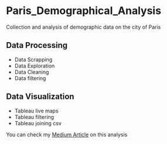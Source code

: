 # Paris_Demographical_Analysis
Collection and analysis of demographic data on the city of Paris

## Data Processing
* Data Scrapping 
* Data Exploration
* Data Cleaning
* Data filtering

## Data Visualization
* Tableau live maps
* Tableau filtering 
* Tableau joining csv

You can check my [Medium Article](https://medium.com/@martin.decombarieu/how-i-scraped-and-analized-paris-demographical-data-7025acf01a09) on this analysis
